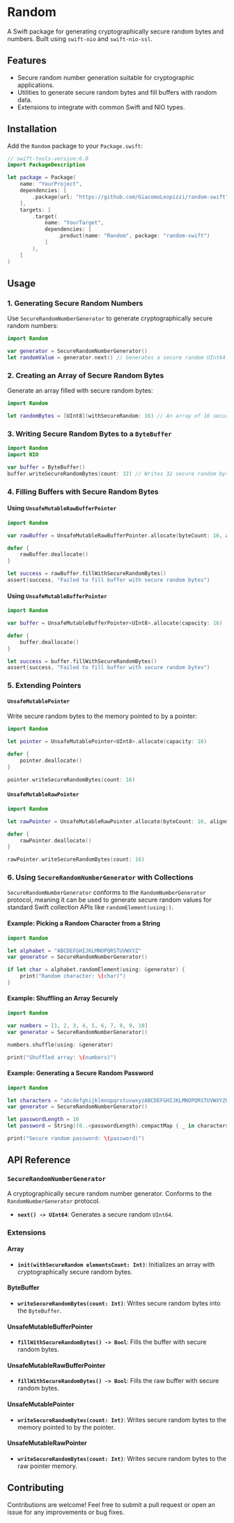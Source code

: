 # Random

A Swift package for generating cryptographically secure random bytes and numbers. Built using `swift-nio` and `swift-nio-ssl`.

## Features

- Secure random number generation suitable for cryptographic applications.
- Utilities to generate secure random bytes and fill buffers with random data.
- Extensions to integrate with common Swift and NIO types.

## Installation

Add the `Random` package to your `Package.swift`:

```swift
// swift-tools-version:6.0
import PackageDescription

let package = Package(
    name: "YourProject",
    dependencies: [
        .package(url: "https://github.com/GiacomoLeopizzi/random-swift", from: "1.0.0"),
    ],
    targets: [
        .target(
            name: "YourTarget",
            dependencies: [
                .product(name: "Random", package: "random-swift")
            ]
        ),
    ]
)
```

## Usage

### 1. Generating Secure Random Numbers

Use `SecureRandomNumberGenerator` to generate cryptographically secure random numbers:

```swift
import Random

var generator = SecureRandomNumberGenerator()
let randomValue = generator.next() // Generates a secure random UInt64
```

### 2. Creating an Array of Secure Random Bytes

Generate an array filled with secure random bytes:

```swift
import Random

let randomBytes = [UInt8](withSecureRandom: 16) // An array of 16 secure random bytes
```

### 3. Writing Secure Random Bytes to a `ByteBuffer`

```swift
import Random
import NIO

var buffer = ByteBuffer()
buffer.writeSecureRandomBytes(count: 32) // Writes 32 secure random bytes into the buffer
```

### 4. Filling Buffers with Secure Random Bytes

#### Using `UnsafeMutableRawBufferPointer`

```swift
import Random

var rawBuffer = UnsafeMutableRawBufferPointer.allocate(byteCount: 16, alignment: 1)

defer {
    rawBuffer.deallocate()
}

let success = rawBuffer.fillWithSecureRandomBytes()
assert(success, "Failed to fill buffer with secure random bytes")
```

#### Using `UnsafeMutableBufferPointer`

```swift
import Random

var buffer = UnsafeMutableBufferPointer<UInt8>.allocate(capacity: 16)

defer {
    buffer.deallocate()
}

let success = buffer.fillWithSecureRandomBytes()
assert(success, "Failed to fill buffer with secure random bytes")
```

### 5. Extending Pointers

#### `UnsafeMutablePointer`

Write secure random bytes to the memory pointed to by a pointer:

```swift
import Random

let pointer = UnsafeMutablePointer<UInt8>.allocate(capacity: 16)

defer {
    pointer.deallocate()
}

pointer.writeSecureRandomBytes(count: 16)
```

#### `UnsafeMutableRawPointer`

```swift
import Random

let rawPointer = UnsafeMutableRawPointer.allocate(byteCount: 16, alignment: 1)

defer {
    rawPointer.deallocate()
}

rawPointer.writeSecureRandomBytes(count: 16)
```

### 6. Using `SecureRandomNumberGenerator` with Collections

`SecureRandomNumberGenerator` conforms to the `RandomNumberGenerator` protocol, meaning it can be used to generate secure random values for standard Swift collection APIs like `randomElement(using:)`.

#### Example: Picking a Random Character from a String

```swift
import Random

let alphabet = "ABCDEFGHIJKLMNOPQRSTUVWXYZ"
var generator = SecureRandomNumberGenerator()

if let char = alphabet.randomElement(using: &generator) {
    print("Random character: \(char)")
}
```

#### Example: Shuffling an Array Securely

```swift
import Random

var numbers = [1, 2, 3, 4, 5, 6, 7, 8, 9, 10]
var generator = SecureRandomNumberGenerator()

numbers.shuffle(using: &generator)

print("Shuffled array: \(numbers)")
```

#### Example: Generating a Secure Random Password

```swift
import Random

let characters = "abcdefghijklmnopqrstuvwxyzABCDEFGHIJKLMNOPQRSTUVWXYZ0123456789!@#$%^&*()"
var generator = SecureRandomNumberGenerator()

let passwordLength = 16
let password = String((0..<passwordLength).compactMap { _ in characters.randomElement(using: &generator) })

print("Secure random password: \(password)")
```

## API Reference

### `SecureRandomNumberGenerator`

A cryptographically secure random number generator. Conforms to the `RandomNumberGenerator` protocol.

- **`next() -> UInt64`**: Generates a secure random `UInt64`.

### Extensions

#### Array

- **`init(withSecureRandom elementsCount: Int)`**: Initializes an array with cryptographically secure random bytes.

#### ByteBuffer

- **`writeSecureRandomBytes(count: Int)`**: Writes secure random bytes into the `ByteBuffer`.

#### UnsafeMutableBufferPointer

- **`fillWithSecureRandomBytes() -> Bool`**: Fills the buffer with secure random bytes.

#### UnsafeMutableRawBufferPointer

- **`fillWithSecureRandomBytes() -> Bool`**: Fills the raw buffer with secure random bytes.

#### UnsafeMutablePointer

- **`writeSecureRandomBytes(count: Int)`**: Writes secure random bytes to the memory pointed to by the pointer.

#### UnsafeMutableRawPointer

- **`writeSecureRandomBytes(count: Int)`**: Writes secure random bytes to the raw pointer memory.

## Contributing

Contributions are welcome! Feel free to submit a pull request or open an issue for any improvements or bug fixes.
